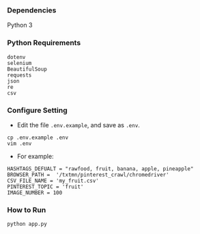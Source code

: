 
### Dependencies
Python 3

### Python Requirements
```
dotenv
selenium
BeautifulSoup
requests
json
re
csv
```

### Configure Setting
* Edit the file `.env.example`, and save as `.env`.
```
cp .env.example .env
vim .env
```
* For example:
```
HASHTAGS_DEFUALT = "rawfood, fruit, banana, apple, pineapple"
BROWSER_PATH =  '/txtmn/pinterest_crawl/chromedriver'
CSV_FILE_NAME = 'my_fruit.csv'
PINTEREST_TOPIC = 'fruit'
IMAGE_NUMBER = 100
```

### How to Run
```
python app.py
```


